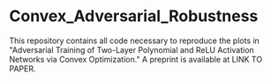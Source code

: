 # Convex_Adversarial_Robustness
This repository contains all code necessary to reproduce the plots in "Adversarial Training of Two-Layer Polynomial and ReLU Activation Networks via Convex Optimization." A preprint is available at LINK TO PAPER.

